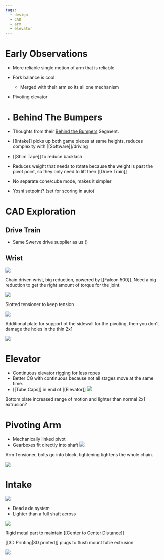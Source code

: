 ```yaml
---
tags:
  - design
  - CAD
  - arm
  - elevator
---
```


# Early Observations

- More reliable single motion of arm that is reliable
- Fork balance is cool
	- Merged with their arm so its all one mechanism
- Pivoting elevator
  
- 
  # Behind The Bumpers
- Thoughts from their [Behind the Bumpers](https://www.youtube.com/watch?v=r6JDy85dax8) Segment.
- [[Intake]] picks up both game pieces at same heights, reduces complexity with [[Software]]/driving
- [[Shim Tape]] to reduce backlash
- Reduces weight that needs to rotate because the weight is past the pivot point, so they only need to lift their [[Drive Train]]
- No separate cone/cube mode, makes it simpler
- Yoshi setpoint? (set for scoring in auto)


# CAD Exploration

## Drive Train

- Same Swerve drive supplier as us ()

## Wrist

![](https://i.imgur.com/BCXjHca.png)

Chain driven wrist, big reduction, powered by [[Falcon 500]]. Need a big reduction to get the right amount of torque for the joint.

![](https://i.imgur.com/NAeoZoL.png)

Slotted tensioner to keep tension

![](https://i.imgur.com/H4wx6yZ.png)

Additional plate for support of the sidewall for the pivoting, then you don't damage the holes in the thin 2x1

![](https://i.imgur.com/VyYUj1B.png)


# Elevator

- Continuous elevator rigging for less ropes
- Better CG with continuous because not all stages move at the same time.
- [[Tube Caps]] in end of [[Elevator]]
![](https://i.imgur.com/i0UVkxL.png)

Bottom plate increased range of motion and lighter than normal 2x1 extrusion?

# Pivoting Arm

- Mechanically linked pivot
- Gearboxes fit directly into shaft
![](https://i.imgur.com/uv4fthD.png)


Arm Tensioner, bolts go into block, tightening tightens the whole chain.

![](https://i.imgur.com/D8RktFO.png)

# Intake

![](https://i.imgur.com/CDalibF.png)

- Dead axle system
- Lighter than a full shaft across

![](https://i.imgur.com/SYVPWSh.png)

Rigid metal part to maintain [[Center to Center Distance]]

[[3D Printing|3D printed]] plugs to flush mount tube extrusion

![](https://i.imgur.com/a7A3Lyx.png)
